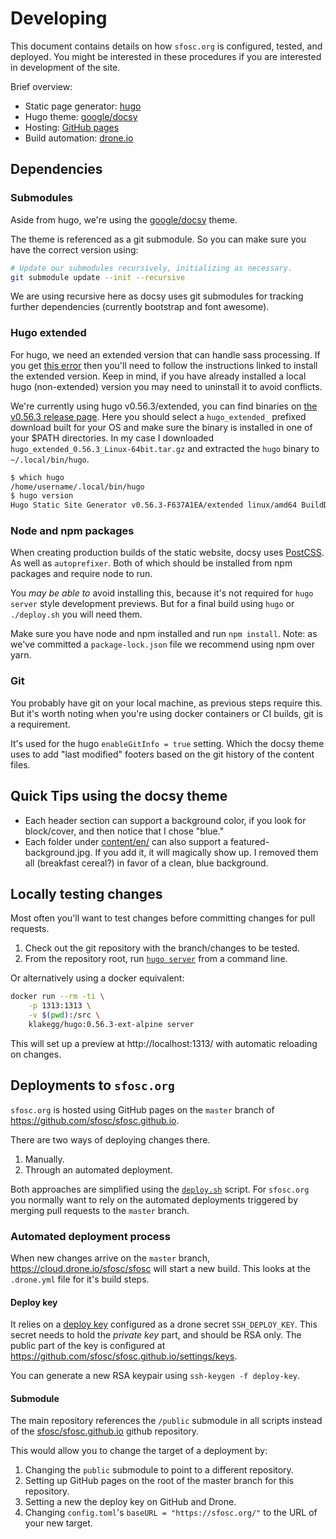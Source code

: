 # Developing

This document contains details on how `sfosc.org` is configured, tested, and deployed.
You might be interested in these procedures if you are interested in development of the site.

Brief overview:
- Static page generator: [hugo](https://gohugo.io/)
- Hugo theme: [google/docsy](https://github.com/google/docsy)
- Hosting: [GitHub pages](https://pages.github.com/)
- Build automation: [drone.io](https://drone.io/)

## Dependencies

### Submodules

Aside from hugo, we're using the [google/docsy](https://github.com/google/docsy) theme.

The theme is referenced as a git submodule. So you can make sure you have the correct version using:

```sh
# Update our submodules recursively, initializing as necessary.
git submodule update --init --recursive
```

We are using recursive here as docsy uses git submodules for tracking further dependencies (currently bootstrap and font awesome).

### Hugo extended

For hugo, we need an extended version that can handle sass processing.
If you get [this error](https://gohugo.io/troubleshooting/faq/#i-get-this-feature-is-not-available-in-your-current-hugo-version)
then you'll need to follow the instructions linked to install the extended version.
Keep in mind, if you have already installed a local hugo (non-extended) version you may need to uninstall it to avoid conflicts.

We're currently using hugo v0.56.3/extended, you can find binaries on [the v0.56.3 release page](https://github.com/gohugoio/hugo/releases/tag/v0.56.3).
Here you should select a `hugo_extended_` prefixed download built for your OS and make sure the binary is installed in one of your $PATH directories.
In my case I downloaded `hugo_extended_0.56.3_Linux-64bit.tar.gz` and extracted the `hugo` binary to `~/.local/bin/hugo`.

```sh
$ which hugo
/home/username/.local/bin/hugo
$ hugo version
Hugo Static Site Generator v0.56.3-F637A1EA/extended linux/amd64 BuildDate: 2019-07-31T12:54:46Z
```

### Node and npm packages

When creating production builds of the static website, docsy uses [PostCSS](https://gohugo.io/hugo-pipes/postcss/).
As well as `autoprefixer`. Both of which should be installed from npm packages and require node to run.

You _may be able to_ avoid installing this, because it's not required for `hugo server` style development previews.
But for a final build using `hugo` or `./deploy.sh` you will need them.

Make sure you have node and npm installed and run `npm install`.
Note: as we've committed a `package-lock.json` file we recommend using npm over yarn.

### Git

You probably have git on your local machine, as previous steps require this.
But it's worth noting when you're using docker containers or CI builds, git is a requirement.

It's used for the hugo `enableGitInfo = true` setting.
Which the docsy theme uses to add "last modified" footers based on the git history of the content files.

## Quick Tips using the docsy theme

 - Each header section can support a background color, if you look for block/cover, and then notice that I chose "blue."
 - Each folder under [content/en/](content/en) can also support a featured-background.jpg. If you add it, it will magically show up. I removed them all (breakfast cereal?) in favor of a clean, blue background.

## Locally testing changes

Most often you'll want to test changes before committing changes for pull requests.

1. Check out the git repository with the branch/changes to be tested.
2. From the repository root, run [`hugo server`](https://gohugo.io/commands/hugo_server/) from a command line.

Or alternatively using a docker equivalent:

```sh
docker run --rm -ti \
	-p 1313:1313 \
	-v $(pwd):/src \
	klakegg/hugo:0.56.3-ext-alpine server
```

This will set up a preview at http://localhost:1313/ with automatic reloading on changes.

## Deployments to `sfosc.org`

`sfosc.org` is hosted using GitHub pages on the `master` branch of https://github.com/sfosc/sfosc.github.io.

There are two ways of deploying changes there.

1. Manually.
2. Through an automated deployment.

Both approaches are simplified using the [`deploy.sh`](./deploy.sh) script.
For `sfosc.org` you normally want to rely on the automated deployments triggered
by merging pull requests to the `master` branch.

### Automated deployment process

When new changes arrive on the `master` branch, https://cloud.drone.io/sfosc/sfosc will start a new build.
This looks at the `.drone.yml` file for it's build steps.

#### Deploy key

It relies on a [deploy key](https://developer.github.com/v3/guides/managing-deploy-keys/#deploy-keys)
configured as a drone secret `SSH_DEPLOY_KEY`.
This secret needs to hold the _private key_ part, and should be RSA only.
The public part of the key is configured at https://github.com/sfosc/sfosc.github.io/settings/keys.

You can generate a new RSA keypair using `ssh-keygen -f deploy-key`.

#### Submodule

The main repository references the `/public` submodule in all scripts instead of the
[sfosc/sfosc.github.io](https://github.com/sfosc/sfosc.github.io) github repository.

This would allow you to change the target of a deployment by:

1. Changing the `public` submodule to point to a different repository.
1. Setting up GitHub pages on the root of the master branch for this repository.
1. Setting a new the deploy key on GitHub and Drone.
1. Changing `config.toml`'s `baseURL = "https://sfosc.org/"` to the URL of your new target.
